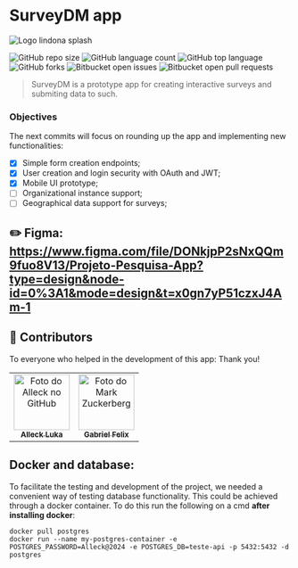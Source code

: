# SurveyDM app

![Logo lindona splash](https://github.com/DemmiBot/field_research_app/assets/79986449/e0e46b05-b396-4a58-a44c-dd5d3eb2ec7b)

![GitHub repo size](https://img.shields.io/github/repo-size/demmibot/field_research_app?style=for-the-badge)
![GitHub language count](https://img.shields.io/github/languages/count/demmibot/field_research_app?style=for-the-badge)
![GitHub top language](https://img.shields.io/github/languages/top/demmibot/field_research_app?style=for-the-badge)
![GitHub forks](https://img.shields.io/github/forks/demmibot/field_research_app?style=for-the-badge)
![Bitbucket open issues](https://img.shields.io/bitbucket/issues/demmibot/field_research_app?style=for-the-badge)
![Bitbucket open pull requests](https://img.shields.io/bitbucket/pr-raw/demmibot/field_research_app?style=for-the-badge)


> SurveyDM is a prototype app for creating interactive surveys and submiting data to such.

### Objectives

The next commits will focus on rounding up the app and implementing new functionalities:

- [x] Simple form creation endpoints;
- [x] User creation and login security with OAuth and JWT;
- [x] Mobile UI prototype;
- [ ] Organizational instance support;
- [ ] Geographical data support for surveys;

## ✏️ Figma: https://www.figma.com/file/DONkjpP2sNxQQm9fuo8V13/Projeto-Pesquisa-App?type=design&node-id=0%3A1&mode=design&t=x0gn7yP51czxJ4Am-1

## 🤝 Contributors

To everyone who helped in the development of this app: Thank you!

<table>
  <tr>
    <td align="center">
      <a href="https://github.com/DemmiBot" title="Github Alleck">
        <img src="https://avatars.githubusercontent.com/u/79986449?s=96&v=4" width="100px;" alt="Foto do Alleck no GitHub"/><br>
        <sub>
          <b>Alleck Luka</b>
        </sub>
      </a>
    </td>
    <td align="center">
      <a href="https://github.com/gabrieelfelix" title="Github Gabriel">
        <img src="https://avatars.githubusercontent.com/u/102039571?v=4" width="100px;" alt="Foto do Mark Zuckerberg"/><br>
        <sub>
          <b>Gabriel Felix</b>
        </sub>
      </a>
    </td>
  </tr>
</table>

<!--
## 📝 Licença

Esse projeto está sob licença. Veja o arquivo [LICENÇA](LICENSE.md) para mais detalhes. (ajustar)
-->

## Docker and database:

To facilitate the testing and development of the project, we needed a convenient way of testing database functionality. This could be achieved through a docker container.
To do this run the following on a cmd **after installing docker**:

    docker pull postgres
    docker run --name my-postgres-container -e POSTGRES_PASSWORD=Alleck@2024 -e POSTGRES_DB=teste-api -p 5432:5432 -d postgres
